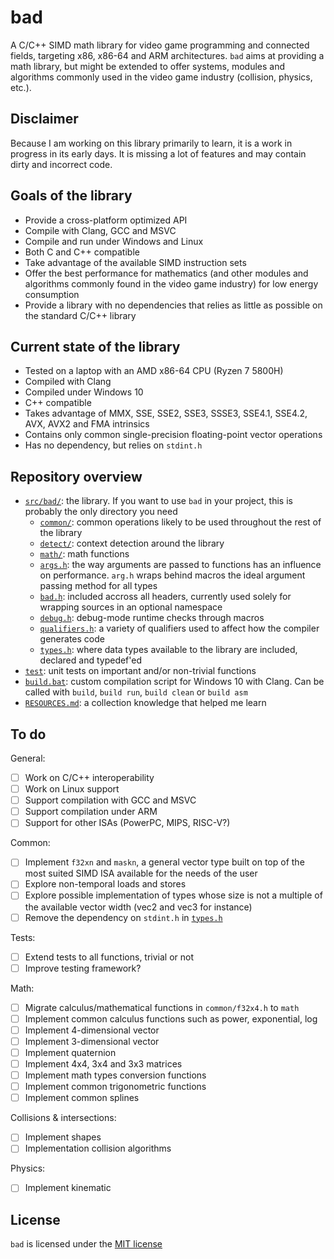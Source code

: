 # bad

A C/C++ SIMD math library for video game programming and connected fields, targeting x86, x86-64 and ARM architectures. `bad` aims at providing a math library, but might be extended to offer systems, modules and algorithms commonly used in the video game industry (collision, physics, etc.).


## Disclaimer
Because I am working on this library primarily to learn, it is a work in progress in its early days. It is missing a lot of features and may contain dirty and incorrect code.


## Goals of the library
- Provide a cross-platform optimized API
- Compile with Clang, GCC and MSVC
- Compile and run under Windows and Linux
- Both C and C++ compatible
- Take advantage of the available SIMD instruction sets
- Offer the best performance for mathematics (and other modules and algorithms commonly found in the video game industry) for low energy consumption
- Provide a library with no dependencies that relies as little as possible on the standard C/C++ library


## Current state of the library
- Tested on a laptop with an AMD x86-64 CPU (Ryzen 7 5800H)
- Compiled with Clang
- Compiled under Windows 10
- C++ compatible
- Takes advantage of MMX, SSE, SSE2, SSE3, SSSE3, SSE4.1, SSE4.2, AVX, AVX2 and FMA intrinsics
- Contains only common single-precision floating-point vector operations
- Has no dependency, but relies on `stdint.h`


## Repository overview
- [`src/bad/`](src/bad/): the library. If you want to use `bad` in your project, this is probably the only directory you need
    - [`common/`](src/bad/common/): common operations likely to be used throughout the rest of the library
    - [`detect/`](src/bad/detect/): context detection around the library
    - [`math/`](src/bad/math/): math functions
    - [`args.h`](src/bad/args.h): the way arguments are passed to functions has an influence on performance. `arg.h` wraps behind macros the ideal argument passing method for all types
    - [`bad.h`](src/bad/bad.h): included accross all headers, currently used solely for wrapping sources in an optional namespace
    - [`debug.h`](src/bad/debug.h): debug-mode runtime checks through macros
    - [`qualifiers.h`](src/bad/qualifiers.h): a variety of qualifiers used to affect how the compiler generates code
    - [`types.h`](src/bad/types.h): where data types available to the library are included, declared and typedef'ed
- [`test`](test/): unit tests on important and/or non-trivial functions
- [`build.bat`](build.bat/): custom compilation script for Windows 10 with Clang. Can be called with `build`, `build run`, `build clean` or `build asm`
- [`RESOURCES.md`](RESOURCES.md): a collection knowledge that helped me learn

## To do
General:
- [ ] Work on C/C++ interoperability
- [ ] Work on Linux support
- [ ] Support compilation with GCC and MSVC
- [ ] Support compilation under ARM
- [ ] Support for other ISAs (PowerPC, MIPS, RISC-V?)

Common:
- [ ] Implement `f32xn` and `maskn`, a general vector type built on top of the most suited SIMD ISA available for the needs of the user
- [ ] Explore non-temporal loads and stores
- [ ] Explore possible implementation of types whose size is not a multiple of the available vector width (vec2 and vec3 for instance)
- [ ] Remove the dependency on `stdint.h` in [`types.h`](src/bad/types.h)

Tests:
- [ ] Extend tests to all functions, trivial or not
- [ ] Improve testing framework?

Math:
- [ ] Migrate calculus/mathematical functions in `common/f32x4.h` to `math`
- [ ] Implement common calculus functions such as power, exponential, log
- [ ] Implement 4-dimensional vector
- [ ] Implement 3-dimensional vector
- [ ] Implement quaternion
- [ ] Implement 4x4, 3x4 and 3x3 matrices
- [ ] Implement math types conversion functions
- [ ] Implement common trigonometric functions
- [ ] Implement common splines

Collisions & intersections:
- [ ] Implement shapes
- [ ] Implementation collision algorithms

Physics:
- [ ] Implement kinematic


## License

`bad` is licensed under the [MIT license](LICENSE)